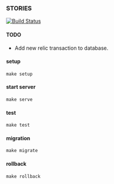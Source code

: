### STORIES

[![Build Status](https://travis-ci.com/nsnikhil/stories.svg?token=r1U2n3nQxoEcNsRAxVeK&branch=master)](https://travis-ci.com/nsnikhil/stories)

#### TODO
- Add new relic transaction to database.

#### setup
```
make setup
```

#### start server
```
make serve
```

#### test
```
make test
```

#### migration
```
make migrate
```

#### rollback
```
make rollback
```